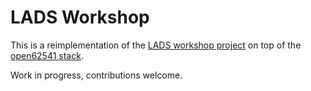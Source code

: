 # LADS Workshop

This is a reimplementation of the [LADS workshop project](https://github.com/opcua-lads/workshop) on top of the [open62541 stack](https://www.open62541.org).

Work in progress, contributions welcome.
